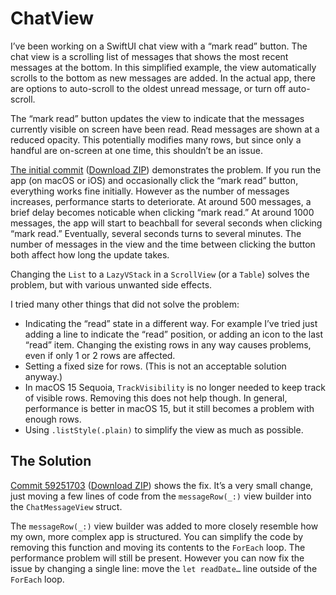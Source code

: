 # ChatView

I’ve been working on a SwiftUI chat view with a “mark read” button. The chat
view is a scrolling list of messages that shows the most recent messages at the
bottom. In this simplified example, the view automatically scrolls to the
bottom as new messages are added. In the actual app, there are options to
auto-scroll to the oldest unread message, or turn off auto-scroll.

The “mark read” button updates the view to indicate that the messages currently
visible on screen have been read. Read messages are shown at a reduced opacity.
This potentially modifies many rows, but since only a handful are on-screen at
one time, this shouldn’t be an issue.

[The initial commit](https://github.com/robotspacer/ChatView/commit/299c2b7b)
([Download ZIP](https://github.com/robotspacer/ChatView/archive/299c2b7b.zip))
demonstrates the problem. If you run the app (on macOS or iOS) and occasionally
click the “mark read” button, everything works fine initially. However as the
number of messages increases, performance starts to deteriorate. At around 500
messages, a brief delay becomes noticable when clicking “mark read.” At around
1000 messages, the app will start to beachball for several seconds when
clicking “mark read.” Eventually, several seconds turns to several minutes. The
number of messages in the view and the time between clicking the button both
affect how long the update takes.

Changing the `List` to a `LazyVStack` in a `ScrollView` (or a `Table`) solves
the problem, but with various unwanted side effects.

I tried many other things that did not solve the problem:

- Indicating the “read” state in a different way. For example I’ve tried just
  adding a line to indicate the “read” position, or adding an icon to the last
  “read” item. Changing the existing rows in any way causes problems, even if
  only 1 or 2 rows are affected.
- Setting a fixed size for rows. (This is not an acceptable solution anyway.)
- In macOS 15 Sequoia, `TrackVisibility` is no longer needed to keep track of
  visible rows. Removing this does not help though. In general, performance is
  better in macOS 15, but it still becomes a problem with enough rows.
- Using `.listStyle(.plain)` to simplify the view as much as possible.

## The Solution

[Commit 59251703](https://github.com/robotspacer/ChatView/commit/59251703)
([Download ZIP](https://github.com/robotspacer/ChatView/archive/59251703.zip))
shows the fix. It’s a very small change, just moving a few lines of code from
the `messageRow(_:)` view builder into the `ChatMessageView` struct.

The `messageRow(_:)` view builder was added to more closely resemble how my
own, more complex app is structured. You can simplify the code by removing this
function and moving its contents to the `ForEach` loop. The performance problem
will still be present. However you can now fix the issue by changing a single
line: move the `let readDate…` line outside of the `ForEach` loop.
